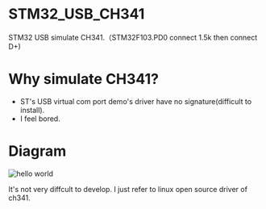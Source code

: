 STM32_USB_CH341
===============
STM32 USB simulate CH341.（STM32F103.PD0 connect 1.5k then connect D+)

Why simulate CH341?
===============
* ST's USB virtual com port demo's driver have no signature(difficult to install).
* I feel bored.            

Diagram
===============
![hello world](https://raw.githubusercontent.com/blackmiaool/STM32_USB_CH341/master/diagram.jpg)

It's not very diffcult to develop. I just refer to linux open source driver of ch341.

